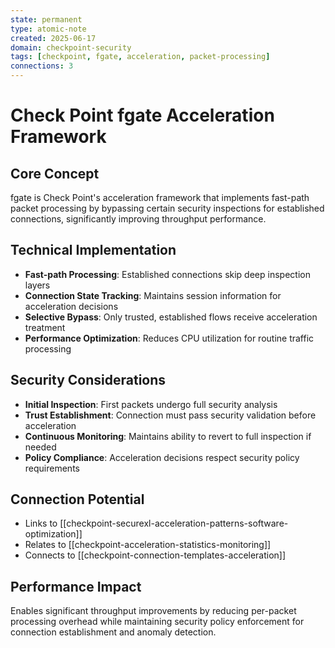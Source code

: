 ```yaml
---
state: permanent
type: atomic-note
created: 2025-06-17
domain: checkpoint-security
tags: [checkpoint, fgate, acceleration, packet-processing]
connections: 3
---
```


# Check Point fgate Acceleration Framework

## Core Concept
fgate is Check Point's acceleration framework that implements fast-path packet processing by bypassing certain security inspections for established connections, significantly improving throughput performance.

## Technical Implementation
- **Fast-path Processing**: Established connections skip deep inspection layers
- **Connection State Tracking**: Maintains session information for acceleration decisions
- **Selective Bypass**: Only trusted, established flows receive acceleration treatment
- **Performance Optimization**: Reduces CPU utilization for routine traffic processing

## Security Considerations
- **Initial Inspection**: First packets undergo full security analysis
- **Trust Establishment**: Connection must pass security validation before acceleration
- **Continuous Monitoring**: Maintains ability to revert to full inspection if needed
- **Policy Compliance**: Acceleration decisions respect security policy requirements

## Connection Potential
- Links to [[checkpoint-securexl-acceleration-patterns-software-optimization]]
- Relates to [[checkpoint-acceleration-statistics-monitoring]]
- Connects to [[checkpoint-connection-templates-acceleration]]

## Performance Impact
Enables significant throughput improvements by reducing per-packet processing overhead while maintaining security policy enforcement for connection establishment and anomaly detection.